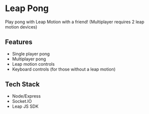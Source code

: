 Leap Pong
=========

Play pong with Leap Motion with a friend! (Multiplayer requires 2 leap motion devices)

## Features
* Single player pong
* Multiplayer pong
* Leap motion controls
* Keyboard controls (for those without a leap motion)

## Tech Stack
* Node/Express
* Socket.IO
* Leap JS SDK